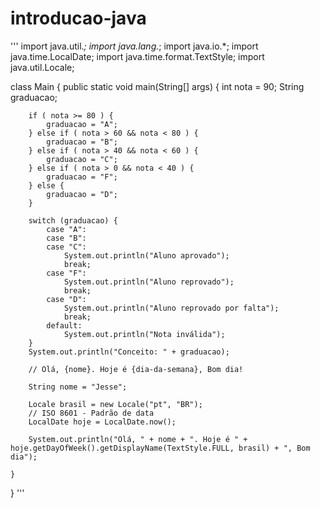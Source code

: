 # introducao-java

'''
import java.util.*;
import java.lang.*;
import java.io.*;
import java.time.LocalDate;
import java.time.format.TextStyle;
import java.util.Locale;

class Main {
    public static void main(String[] args) {
        int nota = 90;
        String graduacao;

        if ( nota >= 80 ) {
            graduacao = "A";
        } else if ( nota > 60 && nota < 80 ) {
            graduacao = "B";
        } else if ( nota > 40 && nota < 60 ) {
            graduacao = "C";
        } else if ( nota > 0 && nota < 40 ) {
            graduacao = "F";
        } else {
            graduacao = "D";
        }

        switch (graduacao) {
            case "A":
            case "B":
            case "C":
                System.out.println("Aluno aprovado");
                break;
            case "F":
                System.out.println("Aluno reprovado");
                break;
            case "D":
                System.out.println("Aluno reprovado por falta");
                break;
            default:
                System.out.println("Nota inválida");
        }
        System.out.println("Conceito: " + graduacao);

        // Olá, {nome}. Hoje é {dia-da-semana}, Bom dia!

        String nome = "Jesse";

        Locale brasil = new Locale("pt", "BR");
        // ISO 8601 - Padrão de data
        LocalDate hoje = LocalDate.now();
        
        System.out.println("Olá, " + nome + ". Hoje é " + hoje.getDayOfWeek().getDisplayName(TextStyle.FULL, brasil) + ", Bom dia");
        
    }
}
'''
